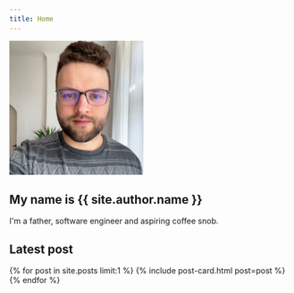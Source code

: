 ```yaml
---
title: Home
---
```

<section>
	<article>
		<div class="grid">
			<img style="max-height: 15rem;" class="profile-picture" src="/assets/images/profile.png">
			<hgroup>
				<h2>My name is {{ site.author.name }}</h2>
				<p>I'm a father, software engineer and aspiring coffee snob.</p>
			</hgroup>
		</div>
	</article>
</section>

<section>
	<h2>Latest post</h2>
	{% for post in site.posts limit:1 %}
	{% include post-card.html post=post %}
	{% endfor %}
</section>

<script>
  if (window.netlifyIdentity) {
	window.netlifyIdentity.on("init", user => {
	  if (!user) {
		window.netlifyIdentity.on("login", () => {
		  document.location.href = "/admin/";
		});
	  }
	});
  }
</script>